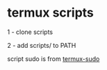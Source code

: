 # termux scripts

1 - clone scripts

2 - add scripts/ to PATH

script sudo is from [termux-sudo](https://gitlab.com/st42/termux-sudo)